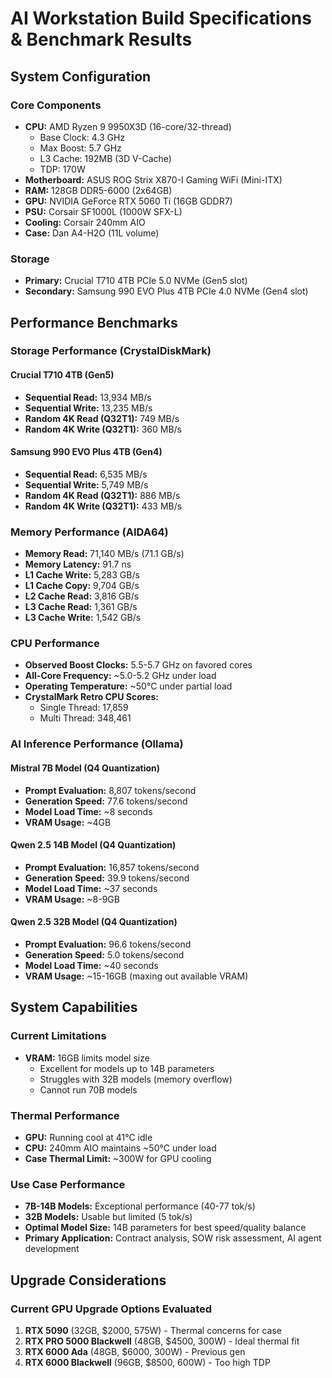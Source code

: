 # AI Workstation Build Specifications & Benchmark Results

## System Configuration

### Core Components
- **CPU:** AMD Ryzen 9 9950X3D (16-core/32-thread)
  - Base Clock: 4.3 GHz
  - Max Boost: 5.7 GHz
  - L3 Cache: 192MB (3D V-Cache)
  - TDP: 170W
- **Motherboard:** ASUS ROG Strix X870-I Gaming WiFi (Mini-ITX)
- **RAM:** 128GB DDR5-6000 (2x64GB)
- **GPU:** NVIDIA GeForce RTX 5060 Ti (16GB GDDR7)
- **PSU:** Corsair SF1000L (1000W SFX-L)
- **Cooling:** Corsair 240mm AIO
- **Case:** Dan A4-H2O (11L volume)

### Storage
- **Primary:** Crucial T710 4TB PCIe 5.0 NVMe (Gen5 slot)
- **Secondary:** Samsung 990 EVO Plus 4TB PCIe 4.0 NVMe (Gen4 slot)

## Performance Benchmarks

### Storage Performance (CrystalDiskMark)

#### Crucial T710 4TB (Gen5)
- **Sequential Read:** 13,934 MB/s
- **Sequential Write:** 13,235 MB/s
- **Random 4K Read (Q32T1):** 749 MB/s
- **Random 4K Write (Q32T1):** 360 MB/s

#### Samsung 990 EVO Plus 4TB (Gen4)
- **Sequential Read:** 6,535 MB/s
- **Sequential Write:** 5,749 MB/s
- **Random 4K Read (Q32T1):** 886 MB/s
- **Random 4K Write (Q32T1):** 433 MB/s

### Memory Performance (AIDA64)
- **Memory Read:** 71,140 MB/s (71.1 GB/s)
- **Memory Latency:** 91.7 ns
- **L1 Cache Write:** 5,283 GB/s
- **L1 Cache Copy:** 9,704 GB/s
- **L2 Cache Read:** 3,816 GB/s
- **L3 Cache Read:** 1,361 GB/s
- **L3 Cache Write:** 1,542 GB/s

### CPU Performance
- **Observed Boost Clocks:** 5.5-5.7 GHz on favored cores
- **All-Core Frequency:** ~5.0-5.2 GHz under load
- **Operating Temperature:** ~50°C under partial load
- **CrystalMark Retro CPU Scores:**
  - Single Thread: 17,859
  - Multi Thread: 348,461

### AI Inference Performance (Ollama)

#### Mistral 7B Model (Q4 Quantization)
- **Prompt Evaluation:** 8,807 tokens/second
- **Generation Speed:** 77.6 tokens/second
- **Model Load Time:** ~8 seconds
- **VRAM Usage:** ~4GB

#### Qwen 2.5 14B Model (Q4 Quantization)
- **Prompt Evaluation:** 16,857 tokens/second
- **Generation Speed:** 39.9 tokens/second
- **Model Load Time:** ~37 seconds
- **VRAM Usage:** ~8-9GB

#### Qwen 2.5 32B Model (Q4 Quantization)
- **Prompt Evaluation:** 96.6 tokens/second
- **Generation Speed:** 5.0 tokens/second
- **Model Load Time:** ~40 seconds
- **VRAM Usage:** ~15-16GB (maxing out available VRAM)

## System Capabilities

### Current Limitations
- **VRAM:** 16GB limits model size
  - Excellent for models up to 14B parameters
  - Struggles with 32B models (memory overflow)
  - Cannot run 70B models

### Thermal Performance
- **GPU:** Running cool at 41°C idle
- **CPU:** 240mm AIO maintains ~50°C under load
- **Case Thermal Limit:** ~300W for GPU cooling

### Use Case Performance
- **7B-14B Models:** Exceptional performance (40-77 tok/s)
- **32B Models:** Usable but limited (5 tok/s)
- **Optimal Model Size:** 14B parameters for best speed/quality balance
- **Primary Application:** Contract analysis, SOW risk assessment, AI agent development

## Upgrade Considerations

### Current GPU Upgrade Options Evaluated
1. **RTX 5090** (32GB, $2000, 575W) - Thermal concerns for case
2. **RTX PRO 5000 Blackwell** (48GB, $4500, 300W) - Ideal thermal fit
3. **RTX 6000 Ada** (48GB, $6000, 300W) - Previous gen
4. **RTX 6000 Blackwell** (96GB, $8500, 600W) - Too high TDP